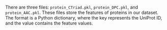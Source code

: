 There are three files: `protein_CTriad.pkl`, `protein_DPC.pkl`, and `protein_AAC.pkl`. These files store the features of proteins in our dataset. The format is a Python dictionary, where the key represents the UniProt ID, and the value contains the feature values.
